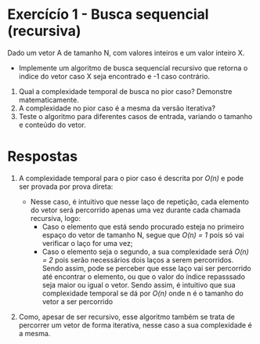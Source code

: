 # Exercícío 1 - Busca sequencial (recursiva)

Dado um vetor A de tamanho N, com valores inteiros e um valor inteiro X.
- Implemente um algoritmo de busca sequencial recursivo que retorna o indice do vetor caso X seja encontrado e -1 caso contrário.

1. Qual a complexidade temporal de busca no pior caso? Demonstre matematicamente.
2. A complexidade no pior caso é a mesma da versão iterativa?
3. Teste o algoritmo para diferentes casos de entrada, variando o tamanho e conteúdo do vetor.

# Respostas

1. A complexidade temporal para o pior caso é descrita por *O(n)* e pode ser provada por prova direta:
   - Nesse caso, é intuitivo que nesse laço de repetição, cada elemento do vetor será percorrido apenas uma vez durante cada chamada recursiva, logo:
       - Caso o elemento que está sendo procurado esteja no primeiro espaço do vetor de tamanho N, segue que *O(n) = 1* pois só vai verificar o laço for uma vez;
       - Caso o elemento seja o segundo, a sua complexidade será *O(n) = 2* pois serão necessários dois laços a serem percorridos. Sendo assim, pode se perceber que esse laço vai ser percorrido até encontrar o elemento, ou que o valor do índice repasssado seja maior ou igual o vetor. Sendo assim, é intuitivo que sua complexidade temporal se dá por *O(n)* onde n é o tamanho do vetor a ser percorrido

2. Como, apesar de ser recursivo, esse algoritmo também se trata de percorrer um vetor de forma iterativa, nesse caso a sua complexidade é a mesma.
